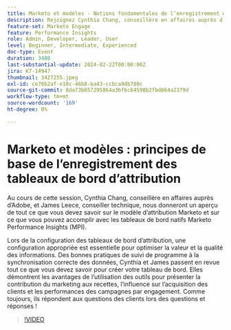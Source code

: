 ```yaml
---
title: Marketo et modèles - Notions fondamentales de l’enregistrement des tableaux de bord d’attribution
description: Rejoignez Cynthia Chang, conseillère en affaires auprès d’Adobe, et James Leece, conseiller technique, pour une session approfondie sur la gestion du modèle d’attribution Marketo et des tableaux de bord Performance Insights (MPI), couvrant la configuration, le suivi des programmes, la synchronisation des données et la présentation de l’impact du marketing sur les recettes et l’acquisition de clients.
feature-set: Marketo Engage
feature: Performance Insights
role: Admin, Developer, Leader, User
level: Beginner, Intermediate, Experienced
doc-type: Event
duration: 3488
last-substantial-update: 2024-02-22T00:00:00Z
jira: KT-14947
thumbnail: 3427255.jpeg
exl-id: ce78b2af-e10c-46b8-ba43-ccbca9db788c
source-git-commit: 8da73b657295864a3bf6c64598b2fbd664a2379d
workflow-type: tm+mt
source-wordcount: '169'
ht-degree: 0%

---
```


# Marketo et modèles : principes de base de l’enregistrement des tableaux de bord d’attribution

Au cours de cette session, Cynthia Chang, conseillère en affaires auprès d’Adobe, et James Leece, conseiller technique, nous donneront un aperçu de tout ce que vous devez savoir sur le modèle d’attribution Marketo et sur ce que vous pouvez accomplir avec les tableaux de bord natifs Marketo Performance Insights (MPI).

Lors de la configuration des tableaux de bord d’attribution, une configuration appropriée est essentielle pour optimiser la valeur et la qualité des informations. Des bonnes pratiques de suivi de programme à la synchronisation correcte des données, Cynthia et James passent en revue tout ce que vous devez savoir pour créer votre tableau de bord. Elles démontrent les avantages de l’utilisation des outils pour présenter la contribution du marketing aux recettes, l’influence sur l’acquisition des clients et les performances des campagnes par engagement. Comme toujours, ils répondent aux questions des clients lors des questions et réponses !

>[!VIDEO](https://video.tv.adobe.com/v/3427255/?learn=on)
